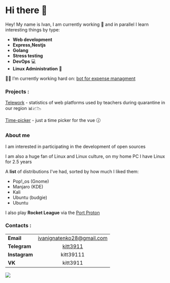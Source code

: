 # Hi there 👋
Hey! My name is Ivan, I am currently working 🏢 and in parallel I learn interesting things by type:

- **Web development**
- **Express,Nestjs**
- **Golang**
- **Stress testing** 
- **DevOps** 💻
- **Linux Administration** 🐧

🔭🔨 I’m currently working hard on: [bot for expense managment](https://github.com/kitt3911/expense-managment-bot)

### Projects :

[Telework](https://github.com/kitt3911/telework) - statistics of web platforms used by teachers during quarantine in our region 📊📈📉

[Time-picker](https://github.com/Kitt-studio/vue-time-picker) - just a time picker for the vue 🕜

### About me

I am interested in participating in the development of open sources

I am also a huge fan of Linux and Linux culture,
on my home PC I have Linux for 2.5 years

A **list** of distributions I've had, sorted by how much I liked them:
- Pop!_os (Gnome)
- Manjaro (KDE)
- Kali
- Ubuntu (budgie)
- Ubuntu

I also play **Rocket League** via the [Port Proton](https://portwine-linux.ru/epic-games-linux/)

### Contacts : 

| | |
| ------------- |:------------------:|
| **Email**   | ivanignatenko28@gmail.com |
| **Telegram**     | [kitt3911](https://t.me/kitt3911)    |
|  **Instagram**    | kitt39111 | 
| **VK**  | kitt3911        | 


![](https://komarev.com/ghpvc/?username=kitt3911)

<!--
**kitt3911/kitt3911** is a ✨ _special_ ✨ repository because its `README.md` (this file) appears on your GitHub profile.


- 🔭 I’m currently working on: **Telegram bots**
- 🌱 I’m currently learning: 
- 👯 I’m looking to collaborate on ...
- 🤔 I’m looking for help with ...
- 💬 Ask me about ...
- 📫 How to reach me: ...
- 😄 Pronouns: ...
- ⚡ Fun fact: ...
-->
